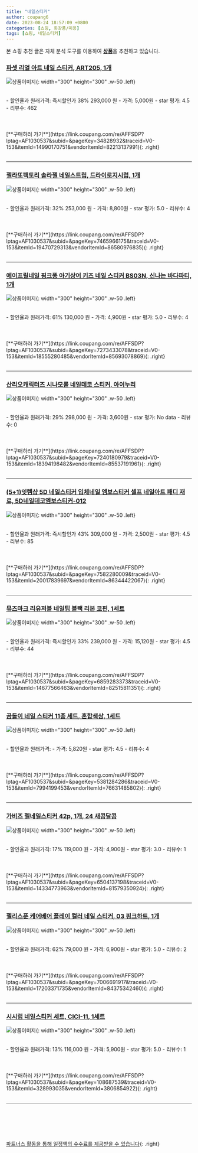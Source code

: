 ```yaml
---
title: "네일스티커"
author: coupang6
date: 2023-08-24 18:57:09 +0800
categories: [쇼핑, 화장품/미용]
tags: [쇼핑, 네일스티커]
---
```


본 쇼핑 추천 글은 자체 분석 도구를 이용하여 [**상품**](https://link.coupang.com/a/bao1ui)을 추천하고 있습니다.

### [파셋 리얼 아트 네일 스티커, ART205, 1개](https://link.coupang.com/re/AFFSDP?lptag=AF1030537&subid=&pageKey=34828932&traceid=V0-153&itemId=14990170751&vendorItemId=82213137991)

![상품이미지](https://thumbnail7.coupangcdn.com/thumbnails/remote/230x230ex/image/retail/images/999274346732144-df6fe266-c0f7-4039-a8b0-692402ebd075.jpg){: width="300" height="300" .w-50 .left}


<br>
- 할인율과 원래가격: 즉시할인가 38%  293,000   원
- 가격: 5,000원
- star 평가: 4.5
- 리뷰수: 462
<br>
<br>
<br>
<br>
[**구매하러 가기**](https://link.coupang.com/re/AFFSDP?lptag=AF1030537&subid=&pageKey=34828932&traceid=V0-153&itemId=14990170751&vendorItemId=82213137991){: .right}
<br>
<br>

---

### [젤라또팩토리 솔라젤 네일스트립, 드라이로지시럽, 1개](https://link.coupang.com/re/AFFSDP?lptag=AF1030537&subid=&pageKey=7465966175&traceid=V0-153&itemId=19470729313&vendorItemId=86580976835)

![상품이미지](https://thumbnail9.coupangcdn.com/thumbnails/remote/230x230ex/image/retail/images/2023/07/14/17/4/7286c6e2-1d96-4820-a86e-c7d4b0f3d515.jpg){: width="300" height="300" .w-50 .left}


<br>
- 할인율과 원래가격: 32%  253,000   원
- 가격: 8,800원
- star 평가: 5.0
- 리뷰수: 4
<br>
<br>
<br>
<br>
[**구매하러 가기**](https://link.coupang.com/re/AFFSDP?lptag=AF1030537&subid=&pageKey=7465966175&traceid=V0-153&itemId=19470729313&vendorItemId=86580976835){: .right}
<br>
<br>

---

### [에이프릴네일 핑크퐁 아기상어 키즈 네일 스티커 BS03N, 신나는 바다파티, 1개](https://link.coupang.com/re/AFFSDP?lptag=AF1030537&subid=&pageKey=7273433078&traceid=V0-153&itemId=18555280485&vendorItemId=85693078869)

![상품이미지](https://thumbnail8.coupangcdn.com/thumbnails/remote/230x230ex/image/retail/images/2023/04/17/11/9/2656c7b5-f714-48e8-9a18-07eac04ce84c.jpg){: width="300" height="300" .w-50 .left}


<br>
- 할인율과 원래가격: 61%  130,000   원
- 가격: 4,900원
- star 평가: 5.0
- 리뷰수: 4
<br>
<br>
<br>
<br>
[**구매하러 가기**](https://link.coupang.com/re/AFFSDP?lptag=AF1030537&subid=&pageKey=7273433078&traceid=V0-153&itemId=18555280485&vendorItemId=85693078869){: .right}
<br>
<br>

---

### [산리오캐릭터즈 시나모롤 네일데코 스티커, 아이누리](https://link.coupang.com/re/AFFSDP?lptag=AF1030537&subid=&pageKey=7240180979&traceid=V0-153&itemId=18394198482&vendorItemId=85537191961)

![상품이미지](https://thumbnail9.coupangcdn.com/thumbnails/remote/230x230ex/image/rs_quotation_api/fjgant5e/c10cdcb3e336405e9014a4181ebbc494.jpg){: width="300" height="300" .w-50 .left}


<br>
- 할인율과 원래가격: 29%  298,000   원
- 가격: 3,600원
- star 평가: No data
- 리뷰수: 0
<br>
<br>
<br>
<br>
[**구매하러 가기**](https://link.coupang.com/re/AFFSDP?lptag=AF1030537&subid=&pageKey=7240180979&traceid=V0-153&itemId=18394198482&vendorItemId=85537191961){: .right}
<br>
<br>

---

### [(5+1)잇템샵 5D 네일스티커 입체네일 엠보스티커 셀프 네일아트 패디 재료, 5D네일데코엠보스티커-012](https://link.coupang.com/re/AFFSDP?lptag=AF1030537&subid=&pageKey=7582280009&traceid=V0-153&itemId=20017839697&vendorItemId=86344422067)

![상품이미지](https://thumbnail7.coupangcdn.com/thumbnails/remote/230x230ex/image/vendor_inventory/cb6a/e6025998246bfd26ddaecec2ef36a5fc2ab7e5683b25f3f22ad2a26d9961.jpg){: width="300" height="300" .w-50 .left}


<br>
- 할인율과 원래가격: 즉시할인가 43%  309,000   원
- 가격: 2,500원
- star 평가: 4.5
- 리뷰수: 85
<br>
<br>
<br>
<br>
[**구매하러 가기**](https://link.coupang.com/re/AFFSDP?lptag=AF1030537&subid=&pageKey=7582280009&traceid=V0-153&itemId=20017839697&vendorItemId=86344422067){: .right}
<br>
<br>

---

### [뮤즈마크 리유저블 네일팁 블랙 리본 코핀, 1세트](https://link.coupang.com/re/AFFSDP?lptag=AF1030537&subid=&pageKey=6859283373&traceid=V0-153&itemId=14677566463&vendorItemId=82515811351)

![상품이미지](https://thumbnail6.coupangcdn.com/thumbnails/remote/230x230ex/image/rs_quotation_api/emrjmvfg/af47c48be7684a7ab9fb249839f131bb.jpg){: width="300" height="300" .w-50 .left}


<br>
- 할인율과 원래가격: 즉시할인가 33%  239,000   원
- 가격: 15,120원
- star 평가: 4.5
- 리뷰수: 44
<br>
<br>
<br>
<br>
[**구매하러 가기**](https://link.coupang.com/re/AFFSDP?lptag=AF1030537&subid=&pageKey=6859283373&traceid=V0-153&itemId=14677566463&vendorItemId=82515811351){: .right}
<br>
<br>

---

### [곰돌이 네일 스티커 11종 세트, 혼합색상, 1세트](https://link.coupang.com/re/AFFSDP?lptag=AF1030537&subid=&pageKey=5381284286&traceid=V0-153&itemId=7994199453&vendorItemId=76631485802)

![상품이미지](https://thumbnail10.coupangcdn.com/thumbnails/remote/230x230ex/image/retail/images/2021/06/14/13/3/78b86b43-0601-4c9a-a833-e398a4465ccf.jpg){: width="300" height="300" .w-50 .left}


<br>
- 할인율과 원래가격: 
- 가격: 5,820원
- star 평가: 4.5
- 리뷰수: 4
<br>
<br>
<br>
<br>
[**구매하러 가기**](https://link.coupang.com/re/AFFSDP?lptag=AF1030537&subid=&pageKey=5381284286&traceid=V0-153&itemId=7994199453&vendorItemId=76631485802){: .right}
<br>
<br>

---

### [가비즈 젤네일스티커 42p, 1개, 24 새콤달콤](https://link.coupang.com/re/AFFSDP?lptag=AF1030537&subid=&pageKey=6504137198&traceid=V0-153&itemId=14334773963&vendorItemId=81579350924)

![상품이미지](https://thumbnail9.coupangcdn.com/thumbnails/remote/230x230ex/image/retail/images/2022/05/06/12/2/7f443368-7d0e-43c0-92b7-dacc7faea8ce.jpg){: width="300" height="300" .w-50 .left}


<br>
- 할인율과 원래가격: 17%  119,000   원
- 가격: 4,900원
- star 평가: 3.0
- 리뷰수: 1
<br>
<br>
<br>
<br>
[**구매하러 가기**](https://link.coupang.com/re/AFFSDP?lptag=AF1030537&subid=&pageKey=6504137198&traceid=V0-153&itemId=14334773963&vendorItemId=81579350924){: .right}
<br>
<br>

---

### [젤리스푼 케어베어 플레이 컬러 네일 스티커, 03 핑크하트, 1개](https://link.coupang.com/re/AFFSDP?lptag=AF1030537&subid=&pageKey=7006691917&traceid=V0-153&itemId=17203371735&vendorItemId=84375342460)

![상품이미지](https://thumbnail7.coupangcdn.com/thumbnails/remote/230x230ex/image/retail/images/2022/12/19/11/3/3dc5e085-c270-4b25-b599-788b9d8a29c1.jpg){: width="300" height="300" .w-50 .left}


<br>
- 할인율과 원래가격: 62%  79,000   원
- 가격: 6,900원
- star 평가: 5.0
- 리뷰수: 2
<br>
<br>
<br>
<br>
[**구매하러 가기**](https://link.coupang.com/re/AFFSDP?lptag=AF1030537&subid=&pageKey=7006691917&traceid=V0-153&itemId=17203371735&vendorItemId=84375342460){: .right}
<br>
<br>

---

### [시시럽 네일스티커 세트, CICI-11, 1세트](https://link.coupang.com/re/AFFSDP?lptag=AF1030537&subid=&pageKey=108687539&traceid=V0-153&itemId=328993035&vendorItemId=3806854922)

![상품이미지](https://thumbnail9.coupangcdn.com/thumbnails/remote/230x230ex/image/retail/images/2018/07/11/11/0/1804c8a6-98b5-42c2-966f-b047788a3aad.jpg){: width="300" height="300" .w-50 .left}


<br>
- 할인율과 원래가격: 13%  116,000   원
- 가격: 5,900원
- star 평가: 5.0
- 리뷰수: 1
<br>
<br>
<br>
<br>
[**구매하러 가기**](https://link.coupang.com/re/AFFSDP?lptag=AF1030537&subid=&pageKey=108687539&traceid=V0-153&itemId=328993035&vendorItemId=3806854922){: .right}
<br>
<br>

---
<br><br><br><br><br> [파트너스 활동을 통해 일정액의 수수료를 제공받을 수 있습니다](https://link.coupang.com/a/bao1ui){: .right}